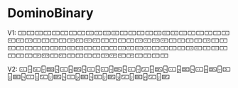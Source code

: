 # DominoBinary

V1: 🀲🀱🀲🀱🀱🀱🀱🀱🀲🀸🀹🀹🀱🀱🀱🀱🀲🀸🀹🀲🀱🀱🀱🀱🀲🀸🀸🀲🀱🀱🀱🀱🀲🀸🀹🀸🀱🀱🀱🀱🀲🀸🀹🀹🀱🀱🀱🀱🀲🀱🀱🀸🀱🀱🀱🀱🀲🀸🀸🀲🀱🀱🀱🀱🀲🀸🀹🀸🀱🀱🀱🀱🀲🀸🀱🀲🀱🀱🀱🀱🀲🀹🀱🀸🀱🀱🀱🀱🀲🀹🀸🀲🀱🀱🀱🀱

V2: 🀸🁤🁆🁤🁠🁥🀸🁧🁞🁥🀸🁥🀸🁤🁞🁥🀸🁤🀿🁤🁞🁥🀸🁦🁟🁥🀸🁧🁞🁤🁍🁤🁟🁥🀸🁤🀿🁤🁞🁥🀸🁦🁟🁥🁍🁤🁞🁦🀿🁤🁟🁧🀿🁤🁝